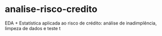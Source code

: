 # analise-risco-credito
EDA + Estatística aplicada ao risco de crédito: análise de inadimplência, limpeza de dados e teste t
